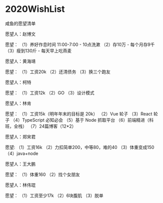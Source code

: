 # 2020WishList
咸鱼的愿望清单

愿望人：赵博文

愿望：
（1）养好作息时间 11:00-7:00
         - 10点洗漱
（2）存10万
         - 每个月存9千
（3）瘦到130斤
         - 每天早上吃燕麦

愿望人：黄海靖

愿望：
（1）工资20k
（2）还清债务
（3）换三个跑友

愿望人：柯特

愿望：
（1）工资12k
（2）GO
（3）设计模式

愿望人：林肯

愿望：
（1）工资15k（明年年末的目标是 20k）
（2）Vue 轮子
（3）React 轮子
（4）TypeScript 必知必会
（5）基于 Node 抓取平台
（6）前端精进（科班，全栈）
（7）24篇博客（12*2）

愿望人：郑宋君

愿望:
（1）工资16k
（2）力扣简单200，中等80，难的40
（3）体重变成150
（4）java+node

愿望人：王大鹏

愿望：
（1）体重160
（2）找个女朋友

愿望人：林伟琨

愿望：
（1）工资至少17k
（2）6块腹肌
（3）脱单
